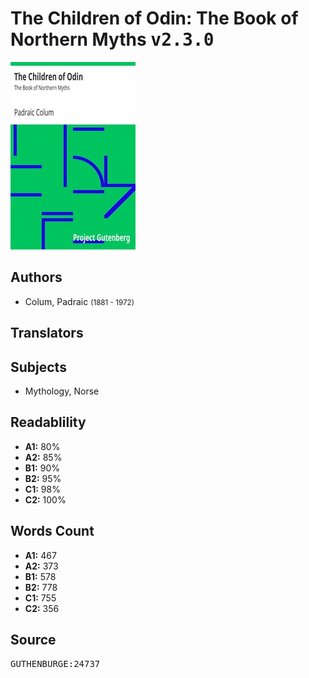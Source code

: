 # The Children of Odin: The Book of Northern Myths <kbd>v2.3.0</kbd>

![](./cover.medium.jpg "")

## Authors


 - Colum, Padraic <small>(1881 - 1972)</small>

## Translators



## Subjects


 - Mythology, Norse

## Readablility


 - **A1:** 80%
 - **A2:** 85%
 - **B1:** 90%
 - **B2:** 95%
 - **C1:** 98%
 - **C2:** 100%

## Words Count


 - **A1:** 467
 - **A2:** 373
 - **B1:** 578
 - **B2:** 778
 - **C1:** 755
 - **C2:** 356

## Source


<kbd>GUTHENBURGE:24737</kbd>
